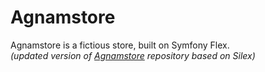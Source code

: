 # Agnamstore

Agnamstore is a fictious store, built on Symfony Flex.\
*(updated version of [Agnamstore](https://github.com/splyy/AgnamStore) repository based on Silex)*
